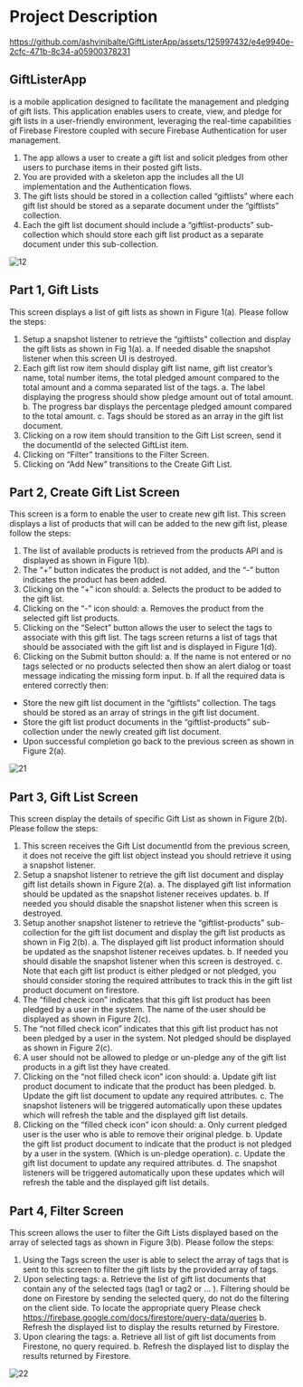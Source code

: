 <h1><b1>Project Description</b1></h1>


https://github.com/ashvinibalte/GiftListerApp/assets/125997432/e4e9940e-2cfc-471b-8c34-a05900378231


<h2><b1>GiftListerApp</b1></h2> is a mobile application designed to facilitate the management and pledging of gift lists. This application enables users to create, view, and pledge for gift lists in a user-friendly environment, leveraging the real-time capabilities of Firebase Firestore coupled with secure Firebase Authentication for user management.

1. The app allows a user to create a gift list and solicit pledges from other users to
purchase items in their posted gift lists.
2. You are provided with a skeleton app the includes all the UI implementation and the
Authentication flows.
3. The gift lists should be stored in a collection called “giftlists” where each gift list
should be stored as a separate document under the “giftlists” collection.
4. Each the gift list document should include a “giftlist-products” sub-collection which
should store each gift list product as a separate document under this sub-collection.

![12](https://github.com/ashvinibalte/GiftListerApp/assets/125997432/16666763-e022-4b6f-9cb9-0f3ba1949884)


<h2><b1>Part 1, Gift Lists</b1></h2>

This screen displays a list of gift lists as shown in Figure 1(a). Please follow the steps:
1. Setup a snapshot listener to retrieve the “giftlists” collection and display the gift lists as shown in Fig 1(a).
a. If needed disable the snapshot listener when this screen UI is destroyed.
2. Each gift list row item should display gift list name, gift list creator’s name, total number items, the total pledged amount compared to the total amount and a comma separated list of the tags.
a. The label displaying the progress should show pledge amount out of total amount.
b. The progress bar displays the percentage pledged amount compared to the total amount.
c. Tags should be stored as an array in the gift list document.
3. Clicking on a row item should transition to the Gift List screen, send it the documentId
of the selected GiftList item.
4. Clicking on “Filter” transitions to the Filter Screen.
5. Clicking on “Add New” transitions to the Create Gift List.

<h2><b1> Part 2, Create Gift List Screen</b1></h2>

This screen is a form to enable the user to create new gift list. This screen displays a list
of products that will can be added to the new gift list, please follow the steps:
1. The list of available products is retrieved from the products API and is displayed as
shown in Figure 1(b).
1. The “+” button indicates the product is not added, and the “-” button indicates the
product has been added.
2. Clicking on the “+” icon should:
a. Selects the product to be added to the gift list.
3. Clicking on the “-” icon should:
a. Removes the product from the selected gift list products.
4. Clicking on the “Select” button allows the user to select the tags to associate with
this gift list. The tags screen returns a list of tags that should be associated with the
gift list and is displayed in Figure 1(d).
5. Clicking on the Submit button should:
a. If the name is not entered or no tags selected or no products selected then show
an alert dialog or toast message indicating the missing form input.
b. If all the required data is entered correctly then:
- Store the new gift list document in the “giftlists” collection. The tags should be
stored as an array of strings in the gift list document.
- Store the gift list product documents in the “giftlist-products” sub-collection
under the newly created gift list document.
- Upon successful completion go back to the previous screen as shown in
Figure 2(a).

![21](https://github.com/ashvinibalte/GiftListerApp/assets/125997432/98ee7668-74aa-443c-987a-d5dd19996e96)

<h2><b1>Part 3, Gift List Screen</b1></h2>

This screen display the details of specific Gift List as shown in Figure 2(b). Please follow
the steps:
1. This screen receives the Gift List documentId from the previous screen, it does not
receive the gift list object instead you should retrieve it using a snapshot listener.
2. Setup a snapshot listener to retrieve the gift list document and display gift list details
shown in Figure 2(a).
a. The displayed gift list information should be updated as the snapshot listener
receives updates.
b. If needed you should disable the snapshot listener when this screen is destroyed.
3. Setup another snapshot listener to retrieve the “giftlist-products” sub-collection for the
gift list document and display the gift list products as shown in Fig 2(b).
a. The displayed gift list product information should be updated as the snapshot
listener receives updates.
b. If needed you should disable the snapshot listener when this screen is destroyed.
c. Note that each gift list product is either pledged or not pledged, you should
consider storing the required attributes to track this in the gift list product
document on firestore.
4. The “filled check icon” indicates that this gift list product has been pledged by a user
in the system. The name of the user should be displayed as shown in Figure 2(c).
5. The “not filled check icon” indicates that this gift list product has not been pledged by
a user in the system. Not pledged should be displayed as shown in Figure 2(c).
6. A user should not be allowed to pledge or un-pledge any of the gift list
products in a gift list they have created.
7. Clicking on the “not filled check icon” icon should:
a. Update gift list product document to indicate that the product has been pledged.
b. Update the gift list document to update any required attributes.
c. The snapshot listeners will be triggered automatically upon these updates which
will refresh the table and the displayed gift list details.
8. Clicking on the “filled check icon” icon should:
a. Only current pledged user is the user who is able to remove their original pledge.
b. Update the gift list product document to indicate that the product is not pledged by
a user in the system. (Which is un-pledge operation).
c. Update the gift list document to update any required attributes.
d. The snapshot listeners will be triggered automatically upon these updates which
will refresh the table and the displayed gift list details.

<h2><b1>Part 4, Filter Screen</b1></h2>

This screen allows the user to filter the Gift Lists displayed based on the array of
selected tags as shown in Figure 3(b). Please follow the steps:
1. Using the Tags screen the user is able to select the array of tags that is sent to this
screen to filter the gift lists by the provided array of tags.
2. Upon selecting tags:
a. Retrieve the list of gift list documents that contain any of the selected tags (tag1 or
tag2 or … ). Filtering should be done on Firestore by sending the selected query,
do not do the filtering on the client side. To locate the appropriate query Please
check https://firebase.google.com/docs/firestore/query-data/queries
b. Refresh the displayed list to display the results returned by Firestore.
3. Upon clearing the tags:
a. Retrieve all list of gift list documents from Firestone, no query required.
b. Refresh the displayed list to display the results returned by Firestore.

![22](https://github.com/ashvinibalte/GiftListerApp/assets/125997432/6b3f59f8-e27d-4b65-8b81-681138c16b9e)

